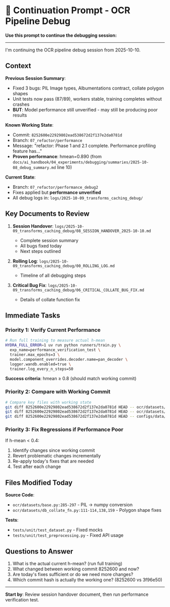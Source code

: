 # 🔄 Continuation Prompt - OCR Pipeline Debug

**Use this prompt to continue the debugging session:**

---

I'm continuing the OCR pipeline debug session from 2025-10-10.

## Context

**Previous Session Summary**:
- Fixed 3 bugs: PIL Image types, Albumentations contract, collate polygon shapes
- Unit tests now pass (87/89), workers stable, training completes without crashes
- **BUT**: Model performance still unverified - may still be producing poor results

**Known Working State**:
- Commit: `8252600e22929802ead538672d2f137e2da0781d`
- Branch: `07_refactor/performance`
- Message: "refactor: Phase 1 and 2.1 complete. Performance profiling feature has..."
- **Proven performance**: hmean=0.890 (from `docs/ai_handbook/04_experiments/debugging/summaries/2025-10-08_debug_summary.md` line 10)

**Current State**:
- Branch: `07_refactor/performance_debug2`
- Fixes applied but **performance unverified**
- All debug logs in: `logs/2025-10-09_transforms_caching_debug/`

## Key Documents to Review

1. **Session Handover**: `logs/2025-10-09_transforms_caching_debug/08_SESSION_HANDOVER_2025-10-10.md`
   - Complete session summary
   - All bugs fixed today
   - Next steps outlined

2. **Rolling Log**: `logs/2025-10-09_transforms_caching_debug/00_ROLLING_LOG.md`
   - Timeline of all debugging steps

3. **Critical Bug Fix**: `logs/2025-10-09_transforms_caching_debug/06_CRITICAL_COLLATE_BUG_FIX.md`
   - Details of collate function fix

## Immediate Tasks

### Priority 1: Verify Current Performance
```bash
# Run full training to measure actual h-mean
HYDRA_FULL_ERROR=1 uv run python runners/train.py \
  exp_name=performance_verification_test \
  trainer.max_epochs=3 \
  model.component_overrides.decoder.name=pan_decoder \
  logger.wandb.enabled=true \
  trainer.log_every_n_steps=50
```

**Success criteria**: hmean ≥ 0.8 (should match working commit)

### Priority 2: Compare with Working Commit
```bash
# Compare key files with working state
git diff 8252600e22929802ead538672d2f137e2da0781d HEAD -- ocr/datasets/base.py
git diff 8252600e22929802ead538672d2f137e2da0781d HEAD -- ocr/datasets/db_collate_fn.py
git diff 8252600e22929802ead538672d2f137e2da0781d HEAD -- configs/data/base.yaml
```

### Priority 3: Fix Regressions if Performance Poor

If h-mean < 0.4:
1. Identify changes since working commit
2. Revert problematic changes incrementally
3. Re-apply today's fixes that are needed
4. Test after each change

## Files Modified Today

**Source Code**:
- `ocr/datasets/base.py:285-297` - PIL → numpy conversion
- `ocr/datasets/db_collate_fn.py:111-114,138,159` - Polygon shape fixes

**Tests**:
- `tests/unit/test_dataset.py` - Fixed mocks
- `tests/unit/test_preprocessing.py` - Fixed API usage

## Questions to Answer

1. What is the actual current h-mean? (run full training)
2. What changed between working commit 8252600 and now?
3. Are today's fixes sufficient or do we need more changes?
4. Which commit hash is actually the working one? (8252600 vs 3f96e50)

---

**Start by**: Review session handover document, then run performance verification test.
